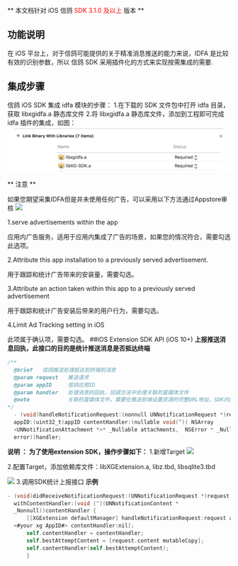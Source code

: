 ** 本文档针对 iOS 信鸽 <font color="#FF0000"> SDK 3.1.0 及以上 </font>  版本 **

## 功能说明
在 iOS 平台上，对于信鸽可能提供的关于精准消息推送的能力来说，IDFA 是比较有效的识别参数，所以 信鸽 SDK 采用插件化的方式来实现按需集成的需要.

## 集成步骤

信鸽 iOS SDK 集成 idfa 模块的步骤：
1.在下载的 SDK 文件包中打开 idfa 目录，获取 libxgidfa.a 静态库文件
2.将 libxgidfa.a 静态库文件，添加到工程即可完成 idfa 插件的集成，如图：
![](/assets/xgidfa.png)

** 注意 **

如果您期望采集IDFA但是并未使用任何广告，可以采用以下方法通过Appstore审核
![](http://docs.developer.qq.com/mta/assets/用户画像.png)

1.serve advertisements within the app

应用内广告服务，适用于应用内集成了广告的场景，如果您的情况符合，需要勾选此选项。

2.Attribute this app installation to a previously served advertisement.

用于跟踪和统计广告带来的安装量，需要勾选。

3.Attribute an action taken within this app to a previously served advertisement

用于跟踪和统计广告安装后带来的用户行为，需要勾选。

4.Limit Ad Tracking setting in iOS

此项属于确认项，需要勾选。
##iOS Extension SDK API (iOS 10+)
**上报推送消息回执，此接口的目的是统计推送消息是否抵达终端**
```objective-c
/**
  @brief   信鸽推送处理抵达到终端到消息            
  @param request   推送请求
  @param appID     信鸽应用ID
  @param handler   处理消息的回执，回调方法中处理关联的富媒体文件               
  @note            关联的富媒体文件，需要在推送前端设置资源的完整URL地址，SDK内部会自动下载        
*/
  - (void)handleNotificationRequest:(nonnull UNNotificationRequest *)request
  appID:(uint32_t)appID contentHandler:(nullable void(^)( NSArray
  <UNNotificationAttachment *>* _Nullable attachments,  NSError * _Nullable
  error))handler;
```
**说明 ：
为了使用extension SDK，操作步骤如下：**
1.新增Target
![](https://ws1.sinaimg.cn/large/006tKfTcgy1ftwbphy06ej30sc0kn0y8.jpg)

2.配置Target，添加依赖库文件：libXGExtension.a, libz.tbd, libsqlite3.tbd

![](https://ws4.sinaimg.cn/large/006tKfTcgy1ftwbsl0ei3j30sj0ahtb1.jpg)
3.调用SDK统计上报接口
**示例**
```Objective-C
- (void)didReceiveNotificationRequest:(UNNotificationRequest *)request
  withContentHandler:(void (^)(UNNotificationContent *
  _Nonnull))contentHandler {
      [[XGExtension defaultManager] handleNotificationRequest:request appID:
  <#your xg AppID#> contentHandler:nil];
      self.contentHandler = contentHandler;
      self.bestAttemptContent = [request.content mutableCopy];
      self.contentHandler(self.bestAttemptContent);
      }
```






